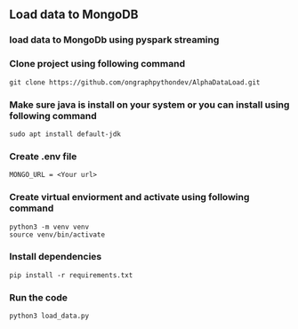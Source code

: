 ## Load data to MongoDB
### load data to MongoDb using pyspark streaming

### Clone project using following command
```
git clone https://github.com/ongraphpythondev/AlphaDataLoad.git
```
### Make sure java is install on your system or you can install using following command
```
sudo apt install default-jdk
```
### Create .env file
```
MONGO_URL = <Your url>
```
### Create virtual enviorment and activate using following command
```
python3 -m venv venv
source venv/bin/activate
```

### Install dependencies
```
pip install -r requirements.txt
```

### Run the code 
```
python3 load_data.py
```